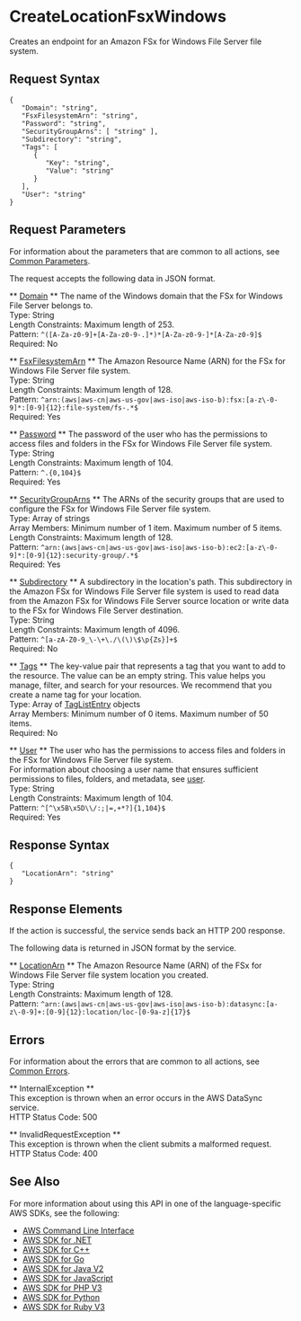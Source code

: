# CreateLocationFsxWindows<a name="API_CreateLocationFsxWindows"></a>

Creates an endpoint for an Amazon FSx for Windows File Server file system\.

## Request Syntax<a name="API_CreateLocationFsxWindows_RequestSyntax"></a>

```
{
   "Domain": "string",
   "FsxFilesystemArn": "string",
   "Password": "string",
   "SecurityGroupArns": [ "string" ],
   "Subdirectory": "string",
   "Tags": [ 
      { 
         "Key": "string",
         "Value": "string"
      }
   ],
   "User": "string"
}
```

## Request Parameters<a name="API_CreateLocationFsxWindows_RequestParameters"></a>

For information about the parameters that are common to all actions, see [Common Parameters](CommonParameters.md)\.

The request accepts the following data in JSON format\.

 ** [Domain](#API_CreateLocationFsxWindows_RequestSyntax) **   <a name="DataSync-CreateLocationFsxWindows-request-Domain"></a>
The name of the Windows domain that the FSx for Windows File Server belongs to\.  
Type: String  
Length Constraints: Maximum length of 253\.  
Pattern: `^([A-Za-z0-9]+[A-Za-z0-9-.]*)*[A-Za-z0-9-]*[A-Za-z0-9]$`   
Required: No

 ** [FsxFilesystemArn](#API_CreateLocationFsxWindows_RequestSyntax) **   <a name="DataSync-CreateLocationFsxWindows-request-FsxFilesystemArn"></a>
The Amazon Resource Name \(ARN\) for the FSx for Windows File Server file system\.  
Type: String  
Length Constraints: Maximum length of 128\.  
Pattern: `^arn:(aws|aws-cn|aws-us-gov|aws-iso|aws-iso-b):fsx:[a-z\-0-9]*:[0-9]{12}:file-system/fs-.*$`   
Required: Yes

 ** [Password](#API_CreateLocationFsxWindows_RequestSyntax) **   <a name="DataSync-CreateLocationFsxWindows-request-Password"></a>
The password of the user who has the permissions to access files and folders in the FSx for Windows File Server file system\.  
Type: String  
Length Constraints: Maximum length of 104\.  
Pattern: `^.{0,104}$`   
Required: Yes

 ** [SecurityGroupArns](#API_CreateLocationFsxWindows_RequestSyntax) **   <a name="DataSync-CreateLocationFsxWindows-request-SecurityGroupArns"></a>
The ARNs of the security groups that are used to configure the FSx for Windows File Server file system\.  
Type: Array of strings  
Array Members: Minimum number of 1 item\. Maximum number of 5 items\.  
Length Constraints: Maximum length of 128\.  
Pattern: `^arn:(aws|aws-cn|aws-us-gov|aws-iso|aws-iso-b):ec2:[a-z\-0-9]*:[0-9]{12}:security-group/.*$`   
Required: Yes

 ** [Subdirectory](#API_CreateLocationFsxWindows_RequestSyntax) **   <a name="DataSync-CreateLocationFsxWindows-request-Subdirectory"></a>
A subdirectory in the location's path\. This subdirectory in the Amazon FSx for Windows File Server file system is used to read data from the Amazon FSx for Windows File Server source location or write data to the FSx for Windows File Server destination\.  
Type: String  
Length Constraints: Maximum length of 4096\.  
Pattern: `^[a-zA-Z0-9_\-\+\./\(\)\$\p{Zs}]+$`   
Required: No

 ** [Tags](#API_CreateLocationFsxWindows_RequestSyntax) **   <a name="DataSync-CreateLocationFsxWindows-request-Tags"></a>
The key\-value pair that represents a tag that you want to add to the resource\. The value can be an empty string\. This value helps you manage, filter, and search for your resources\. We recommend that you create a name tag for your location\.  
Type: Array of [TagListEntry](API_TagListEntry.md) objects  
Array Members: Minimum number of 0 items\. Maximum number of 50 items\.  
Required: No

 ** [User](#API_CreateLocationFsxWindows_RequestSyntax) **   <a name="DataSync-CreateLocationFsxWindows-request-User"></a>
The user who has the permissions to access files and folders in the FSx for Windows File Server file system\.  
For information about choosing a user name that ensures sufficient permissions to files, folders, and metadata, see [user](create-fsx-location.html#FSxWuser)\.  
Type: String  
Length Constraints: Maximum length of 104\.  
Pattern: `^[^\x5B\x5D\\/:;|=,+*?]{1,104}$`   
Required: Yes

## Response Syntax<a name="API_CreateLocationFsxWindows_ResponseSyntax"></a>

```
{
   "LocationArn": "string"
}
```

## Response Elements<a name="API_CreateLocationFsxWindows_ResponseElements"></a>

If the action is successful, the service sends back an HTTP 200 response\.

The following data is returned in JSON format by the service\.

 ** [LocationArn](#API_CreateLocationFsxWindows_ResponseSyntax) **   <a name="DataSync-CreateLocationFsxWindows-response-LocationArn"></a>
The Amazon Resource Name \(ARN\) of the FSx for Windows File Server file system location you created\.  
Type: String  
Length Constraints: Maximum length of 128\.  
Pattern: `^arn:(aws|aws-cn|aws-us-gov|aws-iso|aws-iso-b):datasync:[a-z\-0-9]+:[0-9]{12}:location/loc-[0-9a-z]{17}$` 

## Errors<a name="API_CreateLocationFsxWindows_Errors"></a>

For information about the errors that are common to all actions, see [Common Errors](CommonErrors.md)\.

 ** InternalException **   
This exception is thrown when an error occurs in the AWS DataSync service\.  
HTTP Status Code: 500

 ** InvalidRequestException **   
This exception is thrown when the client submits a malformed request\.  
HTTP Status Code: 400

## See Also<a name="API_CreateLocationFsxWindows_SeeAlso"></a>

For more information about using this API in one of the language\-specific AWS SDKs, see the following:
+  [AWS Command Line Interface](https://docs.aws.amazon.com/goto/aws-cli/datasync-2018-11-09/CreateLocationFsxWindows) 
+  [AWS SDK for \.NET](https://docs.aws.amazon.com/goto/DotNetSDKV3/datasync-2018-11-09/CreateLocationFsxWindows) 
+  [AWS SDK for C\+\+](https://docs.aws.amazon.com/goto/SdkForCpp/datasync-2018-11-09/CreateLocationFsxWindows) 
+  [AWS SDK for Go](https://docs.aws.amazon.com/goto/SdkForGoV1/datasync-2018-11-09/CreateLocationFsxWindows) 
+  [AWS SDK for Java V2](https://docs.aws.amazon.com/goto/SdkForJavaV2/datasync-2018-11-09/CreateLocationFsxWindows) 
+  [AWS SDK for JavaScript](https://docs.aws.amazon.com/goto/AWSJavaScriptSDK/datasync-2018-11-09/CreateLocationFsxWindows) 
+  [AWS SDK for PHP V3](https://docs.aws.amazon.com/goto/SdkForPHPV3/datasync-2018-11-09/CreateLocationFsxWindows) 
+  [AWS SDK for Python](https://docs.aws.amazon.com/goto/boto3/datasync-2018-11-09/CreateLocationFsxWindows) 
+  [AWS SDK for Ruby V3](https://docs.aws.amazon.com/goto/SdkForRubyV3/datasync-2018-11-09/CreateLocationFsxWindows) 